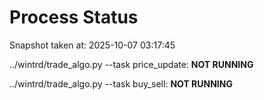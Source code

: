 # Process Status

Snapshot taken at: 2025-10-07 03:17:45

../wintrd/trade_algo.py --task price_update: **NOT RUNNING**

../wintrd/trade_algo.py --task buy_sell: **NOT RUNNING**

